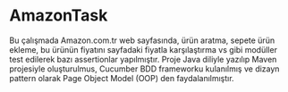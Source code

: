 # AmazonTask 
Bu çalışmada Amazon.com.tr web sayfasında, ürün aratma, sepete ürün ekleme, bu ürünün fiyatını sayfadaki fiyatla karşılaştırma vs gibi modüller test edilerek bazı assertionlar yapılmıştır.
Proje Java diliyle yazılıp Maven projesiyle oluşturulmus, Cucumber BDD frameworku kulanılmış ve dizayn pattern olarak Page Object Model (OOP) den faydalanılmıştır.
